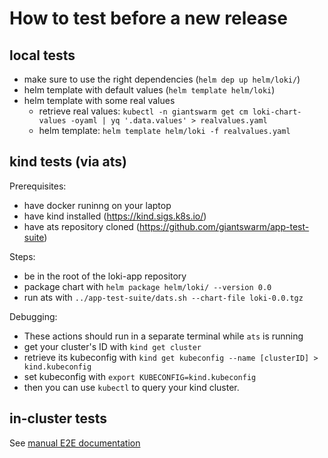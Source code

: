 # How to test before a new release

## local tests

- make sure to use the right dependencies (`helm dep up helm/loki/`)
- helm template with default values (`helm template helm/loki`)
- helm template with some real values
  - retrieve real values: `kubectl -n giantswarm get cm loki-chart-values -oyaml | yq '.data.values' > realvalues.yaml`
  - helm template: `helm template helm/loki -f realvalues.yaml`

## kind tests (via ats)

Prerequisites:
- have docker runinng on your laptop
- have kind installed (https://kind.sigs.k8s.io/)
- have ats repository cloned (https://github.com/giantswarm/app-test-suite)

Steps:
- be in the root of the loki-app repository
- package chart with `helm package helm/loki/ --version 0.0`
- run ats with `../app-test-suite/dats.sh --chart-file loki-0.0.tgz`

Debugging:
- These actions should run in a separate terminal while `ats` is running
- get your cluster's ID with `kind get cluster`
- retrieve its kubeconfig with `kind get kubeconfig --name [clusterID] > kind.kubeconfig`
- set kubeconfig with `export KUBECONFIG=kind.kubeconfig`
- then you can use `kubectl` to query your kind cluster.

## in-cluster tests

See [manual E2E documentation](tests/manual_e2e/README.md)
